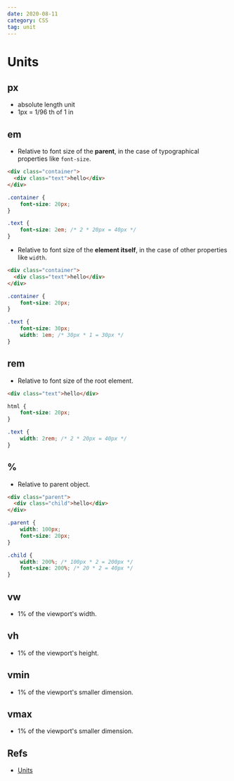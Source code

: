```yaml
---
date: 2020-08-11
category: CSS
tag: unit
---
```


# Units

## px

- absolute length unit
- 1px = 1/96 th of 1 in

## em

- Relative to font size of the **parent**, in the case of typographical properties like `font-size`.

```html
<div class="container">
  <div class="text">hello</div>
</div>
```

```css
.container {
	font-size: 20px;
}

.text {
	font-size: 2em; /* 2 * 20px = 40px */
}
```

- Relative to font size of the **element itself**, in the case of other properties like `width`.

```html
<div class="container">
  <div class="text">hello</div>
</div>
```

```css
.container {
	font-size: 20px;
}

.text {
	font-size: 30px;
	width: 1em; /* 30px * 1 = 30px */
}
```

## rem

- Relative to font size of the root element.

```html
<div class="text">hello</div>
```

```css
html {
	font-size: 20px;
}

.text {
	width: 2rem; /* 2 * 20px = 40px */
}
```

## %

- Relative to parent object.

```html
<div class="parent">
  <div class="child">hello</div>
</div>
```

```css
.parent {
	width: 100px;
	font-size: 20px;
}

.child {
	width: 200%; /* 100px * 2 = 200px */
	font-size: 200%; /* 20 * 2 = 40px */
}
```

## vw

- 1% of the viewport's width.

## vh

- 1% of the viewport's height.

## vmin

- 1% of the viewport's smaller dimension.

## vmax

- 1% of the viewport's smaller dimension.

## Refs

- [Units](https://developer.mozilla.org/en-US/docs/Learn/CSS/Building_blocks/Values_and_units#lengths)
